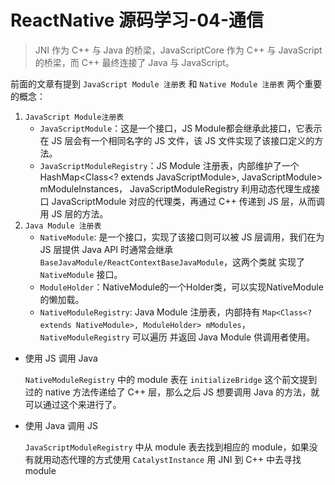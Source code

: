# ReactNative 源码学习-04-通信

> JNI 作为 C++ 与 Java 的桥梁，JavaScriptCore 作为 C++ 与 JavaScript 的桥梁，而 C++ 最终连接了 Java 与 JavaScript。

前面的文章有提到 `JavaScript Module 注册表` 和 `Native Module 注册表` 两个重要的概念：
1. `JavaScript Module注册表` 
    * `JavaScriptModule`：这是一个接口，JS Module都会继承此接口，它表示在 JS 层会有一个相同名字的 JS 文件，该 JS 文件实现了该接口定义的方法。
    * `JavaScriptModuleRegistry`：JS Module 注册表，内部维护了一个 HashMap<Class<? extends JavaScriptModule>, JavaScriptModule> mModuleInstances，
      JavaScriptModuleRegistry 利用动态代理生成接口 JavaScriptModule 对应的代理类，再通过 C++ 传递到 JS 层，从而调用 JS 层的方法。
2. `Java Module 注册表`
    * `NativeModule`: 是一个接口，实现了该接口则可以被 JS 层调用，我们在为 JS 层提供 Java API 时通常会继承 `BaseJavaModule/ReactContextBaseJavaModule`，这两个类就
      实现了 `NativeModule` 接口。
    * `ModuleHolder`：NativeModule的一个Holder类，可以实现NativeModule的懒加载。
    * `NativeModuleRegistry`: Java Module 注册表，内部持有 `Map<Class<? extends NativeModule>, ModuleHolder> mModules`，`NativeModuleRegistry` 可以遍历
      并返回 Java Module 供调用者使用。

* 使用 JS 调用 Java

   `NativeModuleRegistry` 中的 module 表在 `initializeBridge` 这个前文提到过的 native 方法传递给了 C++ 层，那么之后 JS 想要调用 Java 的方法，就可以通过这个来进行了。
* 使用 Java 调用 JS

    `JavaScriptModuleRegistry` 中从 module 表去找到相应的 module，如果没有就用动态代理的方式使用 `CatalystInstance` 用 JNI 到 C++ 中去寻找 module